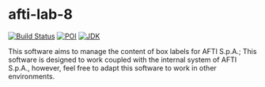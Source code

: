 # afti-lab-8
<!-- Integrity keys: 5kRhHyju9FmpcsLOg4d2 U68qenefP6JNpzwTWMWl -->
[![Build Status](https://travis-ci.org/teobellu/afti-lab-8.svg?branch=master)](https://travis-ci.org/teobellu/afti-lab-8)
[![POI](https://img.shields.io/badge/poi-v4.1.0-orange.svg)](https://poi.apache.org/index.html)
[![JDK](https://img.shields.io/badge/java-8%20%7C%209%20%7C%2010%20%7C%2011%20%7C%2012-blue.svg)](https://www.oracle.com/technetwork/java/javase/jdk-relnotes-index-2162236.html)

This software aims to manage the content of box labels for AFTI S.p.A.; This software is designed to work coupled with the internal system of AFTI S.p.A., however, feel free to adapt this software to work in other environments.


